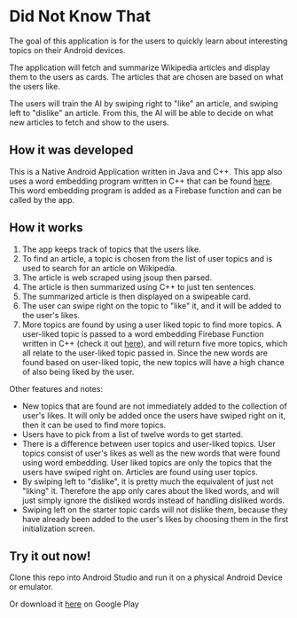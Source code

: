 # Did Not Know That

The goal of this application is for the users to quickly learn about interesting topics on their Android devices.

The application will fetch and summarize Wikipedia articles and display them to the users as cards. The articles that are chosen are based on what the users like.

The users will train the AI by swiping right to "like" an article, and swiping left to "dislike" an article. From this, the AI will be able to decide on what new articles to fetch and show to the users.

## How it was developed

This is a Native Android Application written in Java and C++. This app also uses a word embedding program written in C++ that can be found [here](https://github.com/kylewuu/Word-Embedding). This word embedding program is added as a Firebase function and can be called by the app.

## How it works

1. The app keeps track of topics that the users like.
2. To find an article, a topic is chosen from the list of user topics and is used to search for an article on Wikipedia.
3. The article is web scraped using jsoup then parsed.
4. The article is then summarized using C++ to just ten sentences.
5. The summarized article is then displayed on a swipeable card.
6. The user can swipe right on the topic to "like" it, and it will be added to the user's likes.
7. More topics are found by using a user liked topic to find more topics. A user-liked topic is passed to a word embedding Firebase Function written in C++ (check it out [here](https://github.com/kylewuu/Word-Embedding)), and will return five more topics, which all relate to the user-liked topic passed in. Since the new words are found based on user-liked topic, the new topics will have a high chance of also being liked by the user.

Other features and notes:

- New topics that are found are not immediately added to the collection of user's likes. It will only be added once the users have swiped right on it, then it can be used to find more topics.
- Users have to pick from a list of twelve words to get started.
- There is a difference between user topics and user-liked topics. User topics consist of user's likes as well as the new words that were found using word embedding. User liked topics are only the topics that the users have swiped right on. Articles are found using user topics.
- By swiping left to "dislike", it is pretty much the equivalent of just not "liking" it. Therefore the app only cares about the liked words, and will just simply ignore the disliked words instead of handling disliked words.
- Swiping left on the starter topic cards will not dislike them, because they have already been added to the user's likes by choosing them in the first initialization screen.

## Try it out now!

Clone this repo into Android Studio and run it on a physical Android Device or emulator.

Or download it [here](https://play.google.com/store/apps/details?id=com.app.tfk) on Google Play

